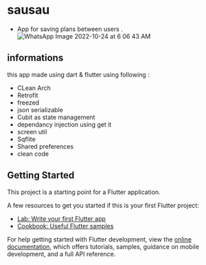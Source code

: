 # sausau
- App for saving plans between users .
![WhatsApp Image 2022-10-24 at 6 06 43 AM](https://user-images.githubusercontent.com/81522801/197446736-5d865204-1d64-496f-bd1f-dd97db3d9800.jpeg)

## informations
 this app made using dart & flutter  using following : 
- CLean Arch
- Retrofit 
- freezed 
- json serializable
- Cubit as state management
- dependancy injection using get it 
- screen util 
- Sqflite
- Shared preferences
- clean code





## Getting Started

This project is a starting point for a Flutter application.

A few resources to get you started if this is your first Flutter project:

- [Lab: Write your first Flutter app](https://docs.flutter.d##ev/get-started/codelab)
- [Cookbook: Useful Flutter samples](https://docs.flutter.dev/cookbook)

For help getting started with Flutter development, view the
[online documentation](https://docs.flutter.dev/), which offers tutorials,
samples, guidance on mobile development, and a full API reference.
